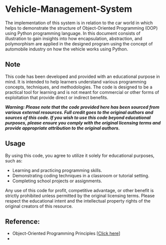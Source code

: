 # Vehicle-Management-System

  The implementation of this system is in relation to the car world in which helps to demonstrate the structure of Object-Oriented Programming (OOP) using Python programming language. In this document consists of illustration to gain insights into how encapsulation, abstraction, and polymorphism are applied in the designed program using the concept of automobile industry on how the vehicle works using Python.

## Note 

  This code has been developed and provided with an educational purpose in mind. It is intended to help learners understand various programming concepts, techniques, and methodologies. The code is designed to be a practical tool for learning and is not meant for commercial or other forms of exploitation that provide direct or indirect benefits.

***Warning: Please note that the code provided here has been sourced from various external resources. Full credit goes to the original authors and sources of this code. If you wish to use this code beyond educational purposes, please ensure you comply with the original licensing terms and provide appropriate attribution to the original authors.***


## Usage
By using this code, you agree to utilize it solely for educational purposes, such as:

- Learning and practicing programming skills.
- Demonstrating coding techniques in a classroom or tutorial setting.
- Completing school projects or assignments.

Any use of this code for profit, competitive advantage, or other benefit is strictly prohibited unless permitted by the original licensing terms. Please respect the educational intent and the intellectual property rights of the original creators of this resource.

## Reference:
- Object-Oriented Programming Principles [[Click here](https://www.geeksforgeeks.org/python-oops-concepts/)]
- 
